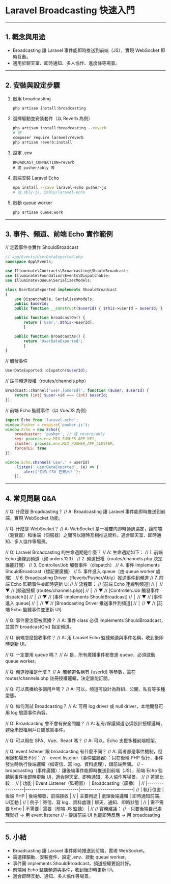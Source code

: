 # Laravel Broadcasting 快速入門

---

## 1. 概念與用途

- Broadcasting 讓 Laravel 事件能即時推送到前端（JS），實現 WebSocket 即時互動。
- 適用於聊天室、即時通知、多人協作、進度條等場景。

---

## 2. 安裝與設定步驟

1. 啟用 broadcasting
   ```bash
   php artisan install:broadcasting
   ```
2. 選擇驅動並安裝套件（以 Reverb 為例）
   ```bash
   php artisan install:broadcasting --reverb
   # 或
   composer require laravel/reverb
   php artisan reverb:install
   ```
3. 設定 .env
   ```env
   BROADCAST_CONNECTION=reverb
   # 或 pusher/ably 等
   ```
4. 前端安裝 Laravel Echo
   ```bash
   npm install --save laravel-echo pusher-js
   # 或 ably-js, @ably/laravel-echo
   ```
5. 啟動 queue worker
   ```bash
   php artisan queue:work
   ```

---

## 3. 事件、頻道、前端 Echo 實作範例

// 定義事件並實作 ShouldBroadcast
```php
// app/Events/UserDataExported.php
namespace App\Events;

use Illuminate\Contracts\Broadcasting\ShouldBroadcast;
use Illuminate\Foundation\Events\Dispatchable;
use Illuminate\Queue\SerializesModels;

class UserDataExported implements ShouldBroadcast
{
    use Dispatchable, SerializesModels;
    public $userId;
    public function __construct($userId) { $this->userId = $userId; }

    public function broadcastOn() { 
        return ['user.'.$this->userId]; 
        }

    public function broadcastAs() { 
        return 'UserDataExported'; 
        }
}
```

// 觸發事件
```php
UserDataExported::dispatch($userId);
```

// 註冊頻道授權（routes/channels.php）
```php
Broadcast::channel('user.{userId}', function ($user, $userId) {
    return (int) $user->id === (int) $userId;
});
```

// 前端 Echo 監聽事件（以 Vue/JS 為例）
```js
import Echo from 'laravel-echo';
window.Pusher = require('pusher-js');
window.Echo = new Echo({
    broadcaster: 'pusher', // 或 reverb/ably
    key: process.env.MIX_PUSHER_APP_KEY,
    cluster: process.env.MIX_PUSHER_APP_CLUSTER,
    forceTLS: true
});

window.Echo.channel('user.' + userId)
    .listen('.UserDataExported', (e) => {
        alert('你的 CSV 已寄出！');
    });
```

---

## 4. 常見問題 Q&A

// Q: 什麼是 Broadcasting？
// A: Broadcasting 讓 Laravel 事件能即時推送到前端，實現 WebSocket 功能。

// Q: 什麼是 WebSocket？
// A: WebSocket 是一種雙向即時通訊協定，讓前端（瀏覽器）和後端（伺服器）之間可以隨時互相推送資料。適合聊天室、即時通知、多人協作等場景。

// Q: Laravel Broadcasting 的生命週期是什麼？
// A: 生命週期如下：
// 1. 前端 Echo 連線到頻道（如 orders.123）
// 2. 頻道授權（routes/channels.php 決定誰能訂閱）
// 3. Controller/Job 觸發事件（dispatch）
// 4. 事件 implements ShouldBroadcast（標記要廣播）
// 5. 事件進入 queue（由 queue worker 處理）
// 6. Broadcasting Driver（Reverb/Pusher/Ably）推送事件到頻道
// 7. 前端 Echo 監聽事件並即時更新 UI
//
// 流程圖：
// [前端 Echo 連線到頻道]
//         │
//         ▼
// [頻道授權 (routes/channels.php)]
//         │
//         ▼
// [Controller/Job 觸發事件 dispatch()]
//         │
//         ▼
// [事件 implements ShouldBroadcast]
//         │
//         ▼
// [事件進入 queue]
//         │
//         ▼
// [Broadcasting Driver 推送事件到頻道]
//         │
//         ▼
// [前端 Echo 監聽事件並更新 UI]

// Q: 事件要怎麼被廣播？
// A: 事件 class 必須 implements ShouldBroadcast，並實作 broadcastOn() 指定頻道。

// Q: 前端怎麼接收事件？
// A: 用 Laravel Echo 監聽頻道與事件名稱，收到後即時更新 UI。

// Q: 一定要用 queue 嗎？
// A: 是，所有廣播事件都會進 queue，必須啟動 queue worker。

// Q: 頻道授權是什麼？
// A: 若頻道名稱有 {userId} 等參數，需在 routes/channels.php 註冊授權邏輯，決定誰能訂閱。

// Q: 可以廣播給多個用戶嗎？
// A: 可以，頻道可設計為群組、公開、私有等多種型態。

// Q: 如何測試 Broadcasting？
// A: 可用 log driver 或 null driver，本地開發可用 log 驗證事件內容。

// Q: Broadcasting 會不會有安全問題？
// A: 私有/保護頻道必須設計授權邏輯，避免未授權用戶訂閱敏感事件。

// Q: 可以用在 SPA、Vue、React 嗎？
// A: 可以，Echo 支援多種前端框架。

// Q: event listener 跟 broadcasting 有什麼不同？
// A: 兩者都是事件機制，但用途和場景不同：
// - event listener（事件監聽器）：只在後端 PHP 執行，事件發生時執行後端邏輯（如寄信、寫 log、資料處理），跟前端無關。
// - broadcasting（事件廣播）：讓後端事件能即時推送到前端（JS），前端 Echo 監聽到事件後即時更新 UI，適合聊天室、即時通知、多人協作等場景。
//
// 差異比較：
// | 功能            | Event Listener（監聽器） | Broadcasting（廣播）      |
// |-----------------|--------------------------|--------------------------|
// | 執行位置        | 後端 PHP                 | 後端觸發，前端接收       |
// | 主要用途        | 處理後端邏輯             | 即時通知前端、UI互動     |
// | 例子            | 寄信、寫 log、資料處理   | 聊天、通知、即時狀態     |
// | 需不需要 Echo   | 不需要                   | 需要（前端 JS 監聽）     |
//
// 實務建議：
// - 只要後端自己處理就好 → 用 event listener
// - 要讓前端 UI 也能即時反應 → 用 broadcasting

---

## 5. 小結

- Broadcasting 讓 Laravel 事件即時推送到前端，實現 WebSocket。
- 需選擇驅動、安裝套件、設定 .env、啟動 queue worker。
- 事件需 implements ShouldBroadcast，頻道授權要設計好。
- 前端用 Echo 監聽頻道與事件，收到後即時更新 UI。
- 適合即時互動、通知、多人協作等場景。 